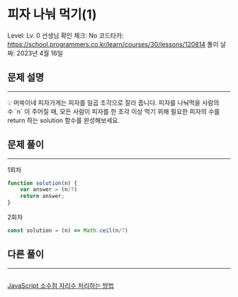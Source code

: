 # 피자 나눠 먹기(1)

Level: Lv. 0
선생님 확인 체크: No
코드타카: https://school.programmers.co.kr/learn/courses/30/lessons/120814
풀이 날짜: 2023년 4월 16일

## 문제 설명

---

<aside>
💡 머쓱이네 피자가게는 피자를 일곱 조각으로 잘라 줍니다. 피자를 나눠먹을 사람의 수 `n`
이 주어질 때, 모든 사람이 피자를 한 조각 이상 먹기 위해 필요한 피자의 수를 return 하는 solution 함수를 완성해보세요.

</aside>

## 문제 풀이

---

1회차 

```jsx
function solution(n) {
    var answer = (n/7)
    return answer;
}
```

2회차 

```jsx
const solution = (n) => Math.ceil(n/7)
```

## 다른 풀이

---

```jsx

```

[JavaScript 소수점 자리수 처리하는 방법](https://www.notion.so/JavaScript-7a058e4597454159bbae49f9ad5df9a6)